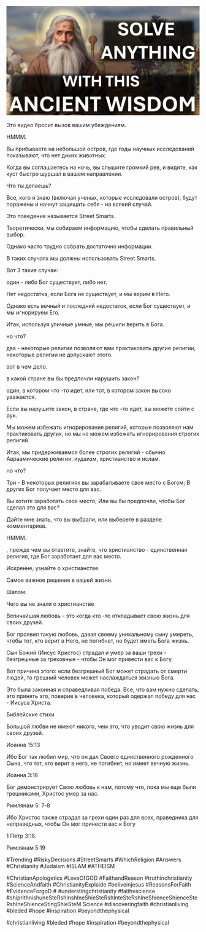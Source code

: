![Video cover image](../cover.jpg "cover photo")

Это видео бросит вызов вашим убеждениям.

HMMM.

Вы прибываете на небольшой остров, где годы научных исследований показывают, что нет диких животных.

Когда вы соглашаетесь на ночь, вы слышите громкий рев, и видите, как куст быстро шуршал в вашем направлении.

Что ты делаешь?

Все, кого я знаю (включая ученых, которые исследовали остров), будут поражены и начнут защищать себя - на всякий случай.

Это поведение называется Street Smarts.

Теоретически, мы собираем информацию, чтобы сделать правильный выбор.

Однако часто трудно собрать достаточно информации.

В таких случаях мы должны использовать Street Smarts.

Вот 3 такие случаи:

один - либо Бог существует, либо нет.

Нет недостатка, если Бога не существует, и мы верим в Него.

Однако есть вечный и последний недостаток, если Бог существует, и мы игнорируем Его.

Итак, используя уличные умные, мы решили верить в Бога.

но что?

два - некоторые религии позволяют вам практиковать другие религии, некоторые религии не допускают этого.

вот в чем дело.

в какой стране вы бы предпочли нарушить закон?

один, в котором что -то идет, или тот, в котором закон высоко уважается.

Если вы нарушите закон, в стране, где что -то идет, вы можете сойти с рук.

Мы можем избежать игнорирования религий, которые позволяют нам практиковать других, но мы не можем избежать игнорирования строгих религий.

Итак, мы придерживаемся более строгих религий - обычно Авраамические религии: иудаизм, христианство и ислам.

но что?

Три - В некоторых религиях вы зарабатываете свое место с Богом; В других Бог получает место для вас.

Вы хотите заработать свое место; Или вы бы предпочли, чтобы Бог сделал это для вас?

Дайте мне знать, что вы выбрали, или выберете в разделе комментариев.

HMMM.

, прежде чем вы ответите, знайте, что христианство - единственная религия, где Бог заработает для вас место.

Искренне, узнайте о христианстве.

Самое важное решение в вашей жизни.

Шалом.

Чего вы не знали о христианстве

Величайшая любовь - это когда кто -то откладывает свою жизнь для своих друзей.

Бог проявил такую ​​любовь, давая своему уникальному сыну умереть, чтобы тот, кто верит в Него, не погибнет, но будет иметь Бога жизнь.

Сын Божий (Иисус Христос) страдал и умер за ваши грехи - безгрешные за греховные - чтобы Он мог привести вас к Богу.

Вот причина этого: если безгрешный Бог может страдать от смерти людей, то грешний человек может наслаждаться жизнью Бога.

Это была законная и справедливая победа. Все, что вам нужно сделать, это принять это, поверив в человека, который одержал победу для нас - Иисуса Христа.

Библейские стихи

Большой любви не имеют никого, чем это, что уводит свою жизнь для своих друзей.

Иоанна 15:13

Ибо Бог так любил мир, что он дал Своего единственного рожденного Сына, что тот, кто верит в него, не погибнет, но имеет вечную жизнь.

Иоанна 3:16

Бог демонстрирует Свою любовь к нам, потому что, пока мы еще были грешниками, Христос умер за нас.

Римлянам 5: 7-8

Ибо Христос также страдал за грехи один раз для всех, праведника для неправедных, чтобы Он мог принести вас к Богу

1 Петр 3:18.

Римлянам 5:19

#Trending #RiskyDecisions #StreetSmarts #WhichReligion #Answers #Christianity #Judaism #ISLAM #ATHEISM

#ChristianApologetics #LoveOfGOD #FaithandReason #truthinchristianity #ScienceAndfaith #ChristianityExplaide #beliveinjesus #ReasonsForFaith #EvidenceForgoD # #understingchristianity #faithvscience #shiprithnishuneSteRshInshIneShieSteRshInteSteRshIneShienceShienceSteRshIneShienceStingShieSteM Science #discoveringfaith #christianliving #bleded #hope #inspiration #beyondthephysical

  #christianliving #bleded #hope #inspiration #beyondthephysical